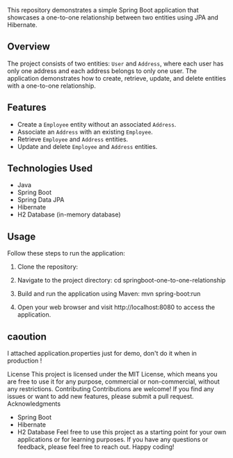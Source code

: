 This repository demonstrates a simple Spring Boot application that showcases a one-to-one relationship between two entities using JPA and Hibernate.

## Overview

The project consists of two entities: `User` and `Address`, where each user has only one address and each address belongs to only one user. The application demonstrates how to create, retrieve, update, and delete entities with a one-to-one relationship.

## Features

- Create a `Employee` entity without an associated `Address`.
- Associate an `Address` with an existing `Employee`.
- Retrieve `Employee` and `Address` entities.
- Update and delete `Employee` and `Address` entities.

## Technologies Used

- Java
- Spring Boot
- Spring Data JPA
- Hibernate
- H2 Database (in-memory database)

## Usage

Follow these steps to run the application:

1. Clone the repository:

2. Navigate to the project directory:
cd springboot-one-to-one-relationship

3. Build and run the application using Maven:
	mvn spring-boot:run
4. Open your web browser and visit http://localhost:8080 to access the application.

## caoution
I attached application.properties just for demo, don't do it when in production !

License
This project is licensed under the MIT License, which means you are free to use it for any purpose, commercial or non-commercial, without any restrictions.
Contributing
Contributions are welcome! If you find any issues or want to add new features, please submit a pull request.
Acknowledgments
* Spring Boot
* Hibernate
* H2 Database
Feel free to use this project as a starting point for your own applications or for learning purposes.
If you have any questions or feedback, please feel free to reach out.
Happy coding!
